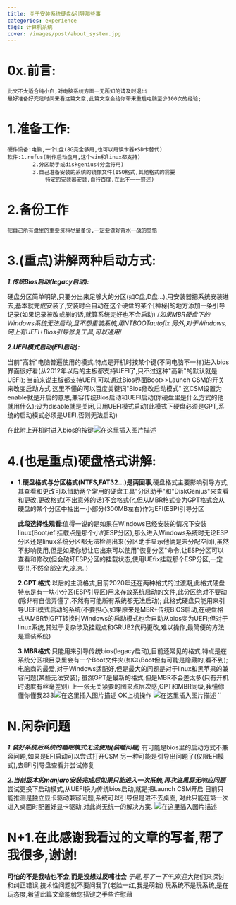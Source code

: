 ```yaml
---
title: 关于安装系统硬盘&引导那些事
categories: experience
tags: 计算机系统
cover: /images/post/about_system.jpg
---
```

<!--
 * @Author: Weidows
 * @Date: 2020-08-23 20:49:52
 * @LastEditors: Weidows
 * @LastEditTime: 2020-08-24 21:43:56
 * @FilePath: \Weidows\Website\source\_posts\about_system.md
-->
# 0x.前言:

    此文不太适合纯小白,对电脑系统方面一无所知的请及时退出
    最好准备好充足时间来看这篇文章,此篇文章会给你带来重启电脑至少100次的经验;

# 1.准备工作:

    硬件设备:电脑,一个U盘(8G完全够用,也可以用读卡器+SD卡替代)
    软件:1.rufus(制作启动盘用,这个win和linux都支持)
            2.分区助手或diskgenius(分盘符用)
            3.自己准备安装的系统的镜像文件(ISO格式,其他格式的需要
                特定的安装器安装,自行百度,在此不一一赘述)

# 2.备份工作

    把自己所有盘里的重要资料尽量备份,一定要做好背水一战的觉悟

# 3.(重点)讲解两种启动方式:

***1.传统Bios启动(legacy启动):***

硬盘分区简单明确,只要分出来足够大的分区(如C盘,D盘...),用安装器把系统安装进去,基本就完成安装了,安装时会自动在这个硬盘的某个[神秘]的地方添加一条引导记录(如果记录被改或删的话,就算系统完好也不会启动)
/*如果MBR硬盘下的Windows系统无法启动,且不想重装系统,用NTBOOTautofix 
另外,对于Windows,网上有UEFI+Bios引导修复工具,可以通用*/

***2.UEFI模式启动(EFI启动):***

当前"高新"电脑普遍使用的模式,特点是开机时按某个键(不同电脑不一样)进入bios界面很好看(从2012年以后的主板都支持UEFI了,只不过这种"高新"的默认就是UEFI);
当前来说主板都支持UEFI,可以通过Bios界面Boot>>Launch  CSM的开关来改变启动方式
这里不懂的可以百度关键词"Bios修改启动模式"
这CSM设置为enable就是开启的意思,兼容传统Bios启动和UEFI启动(你硬盘里是什么方式的他就用什么);设为disable就是关闭,只用UEFI模式启动(此模式下硬盘必须是GPT,系统的启动模式必须是UEFI,否则无法启动)

在此附上开机时进入bios的按键![在这里插入图片描述](https://img-blog.csdnimg.cn/20200307195931138.png?x-oss-process=image/watermark,type_ZmFuZ3poZW5naGVpdGk,shadow_10,text_aHR0cHM6Ly9ibG9nLmNzZG4ubmV0L3FxXzM5ODIzMjk1,size_16,color_FFFFFF,t_70)
# 4.(也是重点)硬盘格式讲解:

 - **1.硬盘格式与分区格式(NTFS,FAT32...)是两回事**,硬盘格式主要影响引导方式,其查看和更改可以借助两个常用的硬盘工具"分区助手"和"DiskGenius"来查看和更改,更改格式(不出意外的话)不会格式化,但从MBR格式变为GPT格式会从硬盘的某个分区中抽出一小部分(300MB左右)作为EFI(ESP)引导分区
   	
   	**此段选择性观看**:值得一说的是如果在Windows已经安装的情况下安装linux(Boot/efi挂载点是那个小的ESP分区),那么进入Windows系统时无论ESP分区还是linux系统分区都无法检测出来(分区助手显示他俩是未分配空间),虽然不影响使用,但是如果你想让它出来可以使用"恢复分区"命令,让ESP分区可以查看和修改(但会破坏ESP分区的挂载状态,使用UEfix挂载那个ESP分区,一定要!!!,不然全部空大,凉凉..)
   	
    **2.GPT 格式**:以后的主流格式,目前2020年还在两种格式的过渡期,此格式硬盘特点是有一块小分区(ESP引导区)用来存放系统启动的文件,此分区绝对不要动(除非有自信弄懂了,不然有可能所有系统都无法启动);
   	此格式硬盘只能用来引导UEFI模式启动的系统(不要担心,如果原来是MBR+传统BIOS启动,在硬盘格式从MBR到GPT转换时Windows的启动模式也会自动从bios变为UEFI;但对于linux系统,其过于复杂涉及挂载点和GRUB2代码更改,难以操作,最简便的方法是重装系统)
   	
   	**3.MBR格式**:只能用来引导传统bios(legacy启动),目前还常见的格式,特点是在系统分区根目录里会有一个Boot文件夹(如C:\Boot但有可能是隐藏的,看不到);
   	电脑商的最爱,对于Windows适配好,但是最大的问题是对于linux和黑苹果的兼容问题(某些无法安装);
   	虽然GPT是最新的格式,但是MBR不会差太多(只有开机时速度有丝毫差别)
   	上一张无关紧要的图来点层次感,GPT和MBR同级,我懂你懂你懂我233![在这里插入图片描述](https://img-blog.csdnimg.cn/2020030719535046.jpg?x-oss-process=image/watermark,type_ZmFuZ3poZW5naGVpdGk,shadow_10,text_aHR0cHM6Ly9ibG9nLmNzZG4ubmV0L3FxXzM5ODIzMjk1,size_16,color_FFFFFF,t_70)
OK上机操作
![在这里插入图片描述](https://img-blog.csdnimg.cn/20200307201943243.png?x-oss-process=image/watermark,type_ZmFuZ3poZW5naGVpdGk,shadow_10,text_aHR0cHM6Ly9ibG9nLmNzZG4ubmV0L3FxXzM5ODIzMjk1,size_16,color_FFFFFF,t_70)
``
# N.闲杂问题

 ***1.装好系统后系统的睡眠模式无法使用(装睡问题)***
   有可能是bios里的启动方式不兼容问题,如果是EFI启动可以尝试打开CSM
   另一种可能是引导出问题了(仅限EFI模式),去EFI引导盘查看并尝试修复

   ***2.当前版本的manjaro安装完成后如果只能进入一次系统,再次进黑屏无响应问题***
   尝试更换下启动模式,从UEFI换为传统bios启动,就是把Launch   CSM开启
   目前只能推测是独立显卡驱动兼容问题,系统可以引导但是进不去桌面,
   对此只能在第一次进入桌面时配置好显卡驱动,对此尚无统一的解决方案.
   ![在这里插入图片描述](https://img-blog.csdnimg.cn/20200307200147476.jpg?x-oss-process=image/watermark,type_ZmFuZ3poZW5naGVpdGk,shadow_10,text_aHR0cHM6Ly9ibG9nLmNzZG4ubmV0L3FxXzM5ODIzMjk1,size_16,color_FFFFFF,t_70)

# N+1.在此感谢我看过的文章的写者,帮了我很多,谢谢!
**可怕的不是我啥也不会,而是没想过反哺社会**
*于是,写了一下午*,欢迎大佬们来探讨和纠正错误,技术性问题就不要问我了(老脸一红,我是萌新)
玩系统不是玩系统,是在玩态度,希望此篇文章能给您搭键之手些许慰藉
